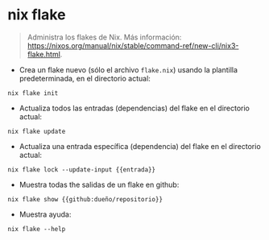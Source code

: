 # nix flake

> Administra los flakes de Nix.
> Más información: <https://nixos.org/manual/nix/stable/command-ref/new-cli/nix3-flake.html>.

- Crea un flake nuevo (sólo el archivo `flake.nix`) usando la plantilla predeterminada, en el directorio actual:

`nix flake init`

- Actualiza todos las entradas (dependencias) del flake en el directorio actual:

`nix flake update`

- Actualiza una entrada específica (dependencia) del flake en el directorio actual:

`nix flake lock --update-input {{entrada}}`

- Muestra todas the salidas de un flake en github:

`nix flake show {{github:dueño/repositorio}}`

- Muestra ayuda:

`nix flake --help`
